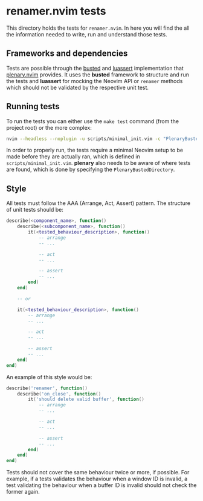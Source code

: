 # renamer.nvim tests

This directory holds the tests for `renamer.nvim`. In here you will find the all
the information needed to write, run and understand those tests.

## Frameworks and dependencies

Tests are possible through the [busted][busted] and [luassert][luassert]
implementation that [plenary.nvim][plenary] provides. It uses the **busted**
framework to structure and run the tests and **luassert** for mocking the Neovim
API or `renamer` methods which should not be validated by the respective unit
test.

## Running tests

To run the tests you can either use the `make test` command (from the project root)
or the more complex:

```bash
nvim --headless --noplugin -u scripts/minimal_init.vim -c "PlenaryBustedDirectory lua/tests/ { minimal_init = './scripts/minimal_init.vim' }"
```

In order to properly run, the tests require a minimal Neovim setup to be made
before they are actually ran, which is defined in `scripts/minimal_init.vim`.
**plenary** also needs to be aware of where tests are found, which is done by
specifying the `PlenaryBustedDirectory`.

## Style

All tests must follow the AAA (Arrange, Act, Assert) pattern. The structure of
unit tests should be:

```lua
describe(<component_name>, function()
    describe(<subcomponent_name>, function()
        it(<tested_behaviour_description>, function()
            -- arrange
            -- ...

            -- act
            -- ...

            -- assert
            -- ...
        end)
    end)

    -- or

    it(<tested_behaviour_description>, function()
        -- arrange
        -- ...

        -- act
        -- ...

        -- assert
        -- ...
    end)
end)
```

An example of this style would be:

```lua
describe('renamer', function()
    describe('on_close', function()
        it('should delete valid buffer', function()
            -- arrange
            -- ...

            -- act
            -- ...

            -- assert
            -- ...
        end)
    end)
end)
```

Tests should not cover the same behaviour twice or more, if possible. For
example, if a tests validates the behaviour when a window ID is invalid, a test
validating the behaviour when a buffer ID is invalid should not check the former
again.

[busted]: https://olivinelabs.com/busted/
[luassert]: https://github.com/Olivine-Labs/luassert
[plenary]: https://github.com/nvim-lua/plenary.nvim/
[plenary-tests]: https://github.com/nvim-lua/plenary.nvim/blob/master/TESTS_README.md

